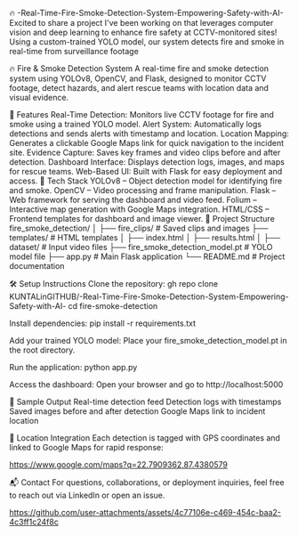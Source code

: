 🔥 -Real-Time-Fire-Smoke-Detection-System-Empowering-Safety-with-AI-
Excited to share a project I've been working on that leverages computer vision and deep learning to enhance fire safety at CCTV-monitored sites!  Using a custom-trained YOLO model, our system detects fire and smoke in real-time from surveillance footage


🔥 Fire & Smoke Detection System
A real-time fire and smoke detection system using YOLOv8, OpenCV, and Flask, designed to monitor CCTV footage, detect hazards, and alert rescue teams with location data and visual evidence.

🚀 Features
Real-Time Detection: Monitors live CCTV footage for fire and smoke using a trained YOLO model.
Alert System: Automatically logs detections and sends alerts with timestamp and location.
Location Mapping: Generates a clickable Google Maps link for quick navigation to the incident site.
Evidence Capture: Saves key frames and video clips before and after detection.
Dashboard Interface: Displays detection logs, images, and maps for rescue teams.
Web-Based UI: Built with Flask for easy deployment and access.
🧠 Tech Stack
YOLOv8 – Object detection model for identifying fire and smoke.
OpenCV – Video processing and frame manipulation.
Flask – Web framework for serving the dashboard and video feed.
Folium – Interactive map generation with Google Maps integration.
HTML/CSS – Frontend templates for dashboard and image viewer.
📂 Project Structure
fire_smoke_detection/
│
├── fire_clips/               # Saved clips and images
├── templates/                # HTML templates
│   ├── index.html
│   ├── results.html
│ 
├── dataset/                  # Input video files
├── fire_smoke_detection_model.pt  # YOLO model file
├── app.py                    # Main Flask application
└── README.md                 # Project documentation

🛠️ Setup Instructions
Clone the repository:
gh repo clone KUNTALinGITHUB/-Real-Time-Fire-Smoke-Detection-System-Empowering-Safety-with-AI-
cd fire-smoke-detection


Install dependencies:
pip install -r requirements.txt


Add your trained YOLO model: Place your fire_smoke_detection_model.pt in the root directory.

Run the application:
python app.py


Access the dashboard: Open your browser and go to http://localhost:5000

📸 Sample Output
Real-time detection feed
Detection logs with timestamps
Saved images before and after detection
Google Maps link to incident location

📍 Location Integration
Each detection is tagged with GPS coordinates and linked to Google Maps for rapid response:

https://www.google.com/maps?q=22.7909362,87.4380579

📬 Contact
For questions, collaborations, or deployment inquiries, feel free to reach out via LinkedIn or open an issue.

https://github.com/user-attachments/assets/4c77106e-c469-454c-baa2-4c3ff1c24f8c

